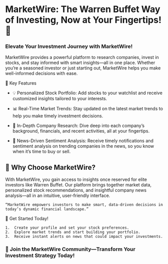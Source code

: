 # MarketWire: The Warren Buffet Way of Investing, Now at Your Fingertips! 💸

### Elevate Your Investment Journey with MarketWire! 
MarketWire provides a powerful platform to research companies, invest in stocks, and stay informed with smart insights—all in one place. Whether you’re a seasoned investor or just starting out, MarketWire helps you make well-informed decisions with ease.

🌟 Key Features

* 💡 Personalized Stock Portfolio: Add stocks to your watchlist and receive customized insights tailored to your interests.

* 📊 Real-Time Market Trends:
Stay updated on the latest market trends to help you make timely investment decisions.
* 🏢 In-Depth Company Research:
Dive deep into each company’s background, financials, and recent activities, all at your fingertips.
* 📰 News-Driven Sentiment Analysis:
Receive timely notifications and sentiment analysis on trending companies in the news, so you know when it’s time to buy or sell.

## 📣 Why Choose MarketWire?

With MarketWire, you gain access to insights once reserved for elite investors like Warren Buffet. Our platform brings together market data, personalized stock recommendations, and insightful company news analysis—all in an intuitive, user-friendly interface.

	“MarketWire empowers investors to make smart, data-driven decisions in today’s dynamic financial landscape.”

🚀 Get Started Today!

	1.	Create your profile and set your stock preferences.
	2.	Explore market trends and start building your portfolio.
	3.	Receive instant alerts on news that could impact your investments.

### 💼 Join the MarketWire Community—Transform Your Investment Strategy Today!